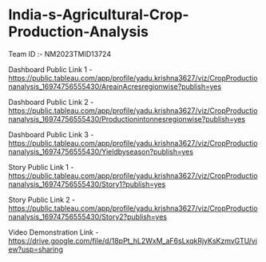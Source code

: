 # India-s-Agricultural-Crop-Production-Analysis


Team ID :- NM2023TMID13724

Dashboard Public Link 1 -	https://public.tableau.com/app/profile/yadu.krishna3627/viz/CropProductionanalysis_16974756555430/AreainAcresregionwise?publish=yes

Dashboard Public Link 2 -	https://public.tableau.com/app/profile/yadu.krishna3627/viz/CropProductionanalysis_16974756555430/Productionintonnesregionwise?publish=yes

Dashboard Public Link 3 -	https://public.tableau.com/app/profile/yadu.krishna3627/viz/CropProductionanalysis_16974756555430/Yieldbyseason?publish=yes

Story Public Link 1 -	https://public.tableau.com/app/profile/yadu.krishna3627/viz/CropProductionanalysis_16974756555430/Story1?publish=yes

Story Public Link 2 -	https://public.tableau.com/app/profile/yadu.krishna3627/viz/CropProductionanalysis_16974756555430/Story2?publish=yes

Video Demonstration Link - https://drive.google.com/file/d/18pPt_hL2WxM_aF6sLxqkRjyKsKzmvGTU/view?usp=sharing
